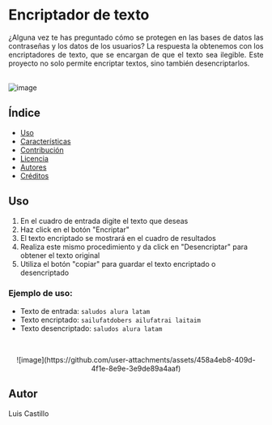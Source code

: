 <h1> Encriptador de texto </h1>
<div align="justify">
¿Alguna vez te has preguntado cómo se protegen en las bases de datos las contraseñas y los datos de los usuarios? La respuesta la obtenemos con los encriptadores de texto,
que se encargan de que el texto sea ilegible. Este proyecto no solo permite encriptar textos, sino también desencriptarlos.
</div>
<br> 

![image](https://github.com/user-attachments/assets/6d2f94e6-67dc-4950-90de-e5faac9ed494)

## Índice

- [Uso](#uso)
- [Características](#características)
- [Contribución](#contribución)
- [Licencia](#licencia)
- [Autores](#autores)
- [Créditos](#créditos)


<h2>Uso</h2>

1. En el cuadro de entrada digite el texto que deseas
2. Haz click en el botón "Encriptar"
3. El texto encriptado se mostrará en el cuadro de resultados
4. Realiza este mismo procedimiento y da click en "Desencriptar"  para obtener el texto original
5. Utiliza el botón "copiar" para guardar el texto encriptado o desencriptado

### Ejemplo de uso:
- Texto de entrada: `saludos alura latam`
- Texto encriptado: `sailufatdobers ailufatrai laitaim`
- Texto desencriptado: `saludos alura latam`
<br>
<p align="center">
   ![image](https://github.com/user-attachments/assets/458a4eb8-409d-4f1e-8e9e-3e9de89a4aaf)
</p>

<h2> Autor </h2>
Luis Castillo
